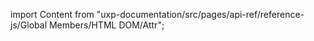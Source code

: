 
import Content from "uxp-documentation/src/pages/api-ref/reference-js/Global Members/HTML DOM/Attr";

<Content query="product=photoshop"/>
